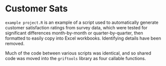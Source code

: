 # Customer Sats

`example project.R` is an example of a script used to automatically generate customer satisfaction ratings from survey data, which were tested for significant differences month-by-month or quarter-by-quarter, then formatted to easily copy into Excel workbooks.  Identifying details have been removed.

Much of the code between various scripts was identical, and so shared code was moved into the `griftools` library as four callable functions.
